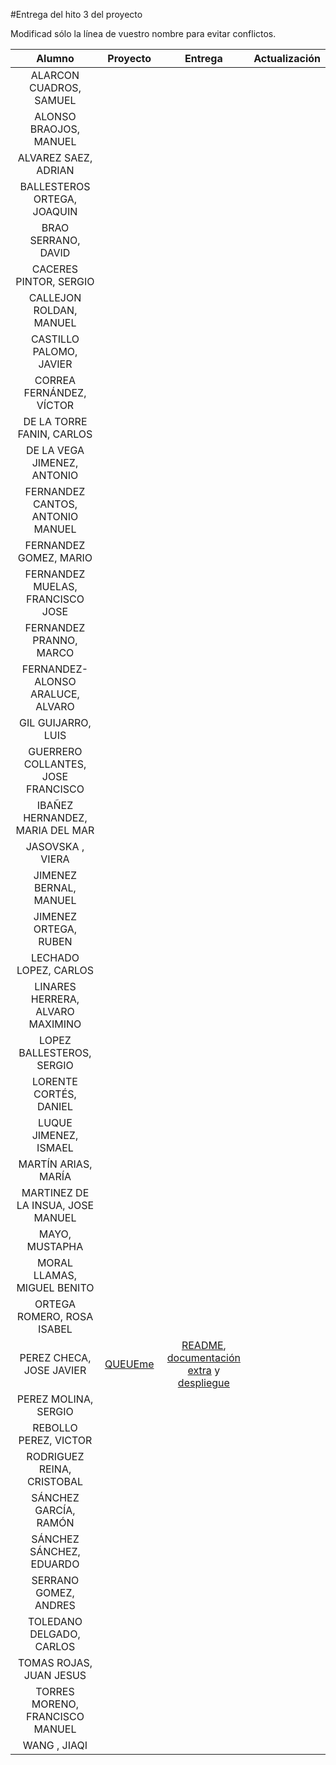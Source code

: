 ﻿#Entrega del hito 3 del proyecto

Modificad sólo la línea de vuestro nombre para evitar conflictos.


| Alumno  | Proyecto  | Entrega  | Actualización |
|:-:|:-:|:-:|:-:|
| ALARCON CUADROS, SAMUEL | | | | 
| ALONSO BRAOJOS, MANUEL | | | | 
| ALVAREZ SAEZ, ADRIAN | | | | 
| BALLESTEROS ORTEGA, JOAQUIN | | | | 
| BRAO SERRANO, DAVID | | | | 
| CACERES PINTOR, SERGIO | | | | 
| CALLEJON ROLDAN, MANUEL | | | | 
| CASTILLO PALOMO, JAVIER | | | | 
| CORREA FERNÁNDEZ, VÍCTOR | | | | 
| DE LA TORRE FANIN, CARLOS | | | | 
| DE LA VEGA JIMENEZ, ANTONIO | | | | 
| FERNANDEZ CANTOS, ANTONIO MANUEL | | | | 
| FERNANDEZ GOMEZ, MARIO | | | | 
| FERNANDEZ MUELAS, FRANCISCO JOSE | | | | 
| FERNANDEZ PRANNO, MARCO | | | | 
| FERNANDEZ-ALONSO ARALUCE, ALVARO | | | | 
| GIL GUIJARRO, LUIS | | | |
| GUERRERO COLLANTES, JOSE FRANCISCO | | | |
| IBAÑEZ HERNANDEZ, MARIA DEL MAR | | | | 
| JASOVSKA , VIERA | | | |
| JIMENEZ BERNAL, MANUEL | | | |
| JIMENEZ ORTEGA, RUBEN | | | |
| LECHADO LOPEZ, CARLOS | | | | |
| LINARES HERRERA, ALVARO MAXIMINO | | | | 
| LOPEZ BALLESTEROS, SERGIO | | | | 
| LORENTE CORTÉS, DANIEL | | | | 
| LUQUE JIMENEZ, ISMAEL | | | |
| MARTÍN ARIAS, MARÍA | | | | 
| MARTINEZ DE LA INSUA, JOSE MANUEL | | | | 
| MAYO, MUSTAPHA | | | | 
| MORAL LLAMAS, MIGUEL BENITO | | | |
| ORTEGA ROMERO, ROSA ISABEL | | | | 
| PEREZ CHECA, JOSE JAVIER |[QUEUEme](https://github.com/josejapch/proyectoIV1617) |[README](https://github.com/josejapch/proyectoIV1617/blob/master/README.md), [documentación extra](https://github.com/josejapch/documentacion-Proyecto-IV/blob/master/hito3.md) y [despliegue](https://queueme.herokuapp.com/)| |
| PEREZ MOLINA, SERGIO | | | |
| REBOLLO PEREZ, VICTOR | | | | 
| RODRIGUEZ REINA, CRISTOBAL | | | |
| SÁNCHEZ GARCÍA, RAMÓN | | | |
| SÁNCHEZ SÁNCHEZ, EDUARDO | | | | 
| SERRANO GOMEZ, ANDRES | | | | 
| TOLEDANO DELGADO, CARLOS | | | | 
| TOMAS ROJAS, JUAN JESUS | | | |
| TORRES MORENO, FRANCISCO MANUEL | | | | 
| WANG , JIAQI | | | | 
